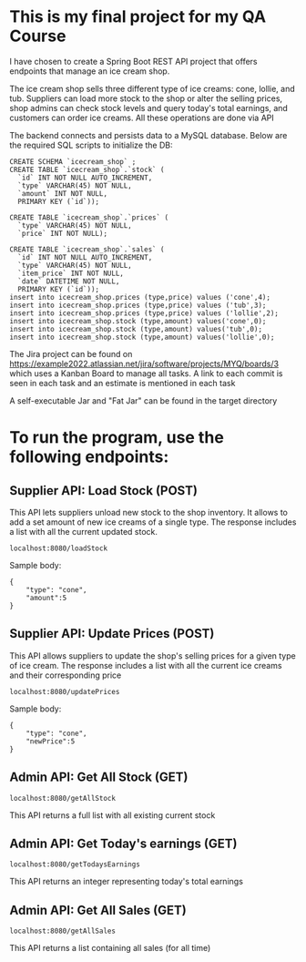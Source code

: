 # This is my final project for my QA Course

I have chosen to create a Spring Boot REST API project that offers endpoints that manage an ice cream shop. 

The ice cream shop sells three different type of ice creams: cone, lollie, and tub. Suppliers can load more stock to the shop or alter the selling prices, shop admins can check stock levels and query today's total earnings, and customers can order ice creams. All these operations are done via API

The backend connects and persists data to a MySQL database. Below are the required SQL scripts to initialize the DB:

```
CREATE SCHEMA `icecream_shop` ;
CREATE TABLE `icecream_shop`.`stock` (
  `id` INT NOT NULL AUTO_INCREMENT,
  `type` VARCHAR(45) NOT NULL,
  `amount` INT NOT NULL,
  PRIMARY KEY (`id`));

CREATE TABLE `icecream_shop`.`prices` (
  `type` VARCHAR(45) NOT NULL,
  `price` INT NOT NULL);

CREATE TABLE `icecream_shop`.`sales` (
  `id` INT NOT NULL AUTO_INCREMENT,
  `type` VARCHAR(45) NOT NULL,
  `item_price` INT NOT NULL,
  `date` DATETIME NOT NULL,
  PRIMARY KEY (`id`));
insert into icecream_shop.prices (type,price) values ('cone',4);
insert into icecream_shop.prices (type,price) values ('tub',3);
insert into icecream_shop.prices (type,price) values ('lollie',2);
insert into icecream_shop.stock (type,amount) values('cone',0);
insert into icecream_shop.stock (type,amount) values('tub',0);
insert into icecream_shop.stock (type,amount) values('lollie',0);
```

The Jira project can be found on https://example2022.atlassian.net/jira/software/projects/MYQ/boards/3 which uses a Kanban Board to manage all tasks. A link to each commit is seen in each task and an estimate is mentioned in each task

A self-executable Jar and "Fat Jar" can be found in the target directory

# To run the program, use the following endpoints:

## Supplier API: Load Stock (POST)

This API lets suppliers unload new stock to the shop inventory. It allows to add a set amount of new ice creams of a single type. The response includes a list with all the current updated stock.

`localhost:8080/loadStock`

Sample body:
```
{
    "type": "cone",
    "amount":5
}
```

## Supplier API: Update Prices (POST)

This API allows suppliers to update the shop's selling prices for a given type of ice cream. The response includes a list with all the current ice creams and their corresponding price

`localhost:8080/updatePrices`

Sample body:
```
{
    "type": "cone",
    "newPrice":5
}
```

## Admin API: Get All Stock (GET)

`localhost:8080/getAllStock`

This API returns a full list with all existing current stock

## Admin API: Get Today's earnings (GET)

`localhost:8080/getTodaysEarnings`

This API returns an integer representing today's total earnings

## Admin API: Get All Sales (GET)

`localhost:8080/getAllSales`

This API returns a list containing all sales (for all time) 


